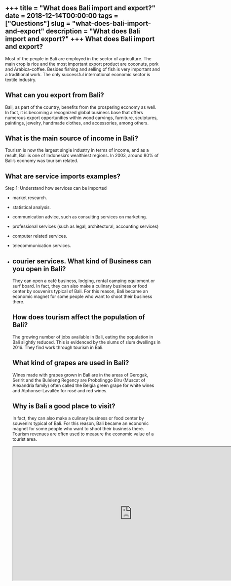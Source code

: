 +++
title = "What does Bali import and export?"
date = 2018-12-14T00:00:00
tags = ["Questions"]
slug = "what-does-bali-import-and-export"
description = "What does Bali import and export?"
+++
What does Bali import and export?
---------------------------------

Most of the people in Bali are employed in the sector of agriculture. The main crop is rice and the most important export product are coconuts, pork and Arabica-coffee. Besides fishing and selling of fish is very important and a traditional work. The only successful international economic sector is textile industry.

What can you export from Bali?
------------------------------

Bali, as part of the country, benefits from the prospering economy as well. In fact, it is becoming a recognized global business base that offers numerous export opportunities within wood carvings, furniture, sculptures, paintings, jewelry, handmade clothes, and accessories, among others.

What is the main source of income in Bali?
------------------------------------------

Tourism is now the largest single industry in terms of income, and as a result, Bali is one of Indonesia’s wealthiest regions. In 2003, around 80% of Bali’s economy was tourism related.

What are service imports examples?
----------------------------------

Step 1: Understand how services can be imported

- market research.
- statistical analysis.
- communication advice, such as consulting services on marketing.
- professional services (such as legal, architectural, accounting services)
- computer related services.
- telecommunication services.
- courier services. What kind of Business can you open in Bali?
    -------------------------------------------
    
    They can open a café business, lodging, rental camping equipment or surf board. In fact, they can also make a culinary business or food center by souvenirs typical of Bali. For this reason, Bali became an economic magnet for some people who want to shoot their business there.
    
    How does tourism affect the population of Bali?
    -----------------------------------------------
    
    The growing number of jobs available in Bali, eating the population in Bali slightly reduced. This is evidenced by the slums of slum dwellings in 2016. They find work through tourism in Bali.
    
    What kind of grapes are used in Bali?
    -------------------------------------
    
    Wines made with grapes grown in Bali are in the areas of Gerogak, Seririt and the Buleleng Regency are Probolinggo Biru (Muscat of Alexandria family) often called the Belgia green grape for white wines and Alphonse-Lavallée for rosé and red wines.
    
    Why is Bali a good place to visit?
    ----------------------------------
    
    In fact, they can also make a culinary business or food center by souvenirs typical of Bali. For this reason, Bali became an economic magnet for some people who want to shoot their business there. Tourism revenues are often used to measure the economic value of a tourist area.
    
    <iframe allow="accelerometer; autoplay; clipboard-write; encrypted-media; gyroscope; picture-in-picture" allowfullscreen="" class="__youtube_prefs__  epyt-is-override  no-lazyload" data-no-lazy="1" data-origheight="433" data-origwidth="770" data-skipgform_ajax_framebjll="" height="433" id="_ytid_74840" loading="lazy" src="https://www.youtube.com/embed/qM_tBua5teQ?enablejsapi=1&autoplay=0&cc_load_policy=0&cc_lang_pref=&iv_load_policy=1&loop=0&modestbranding=0&rel=1&fs=1&playsinline=0&autohide=2&theme=dark&color=red&controls=1&" title="YouTube player" width="770"></iframe>